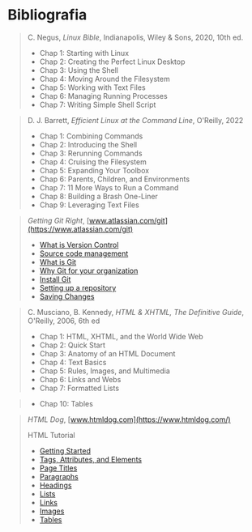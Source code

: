 # Bibliografia

> C. Negus, _Linux Bible_, Indianapolis, Wiley &amp; Sons, 2020, 10th ed.
>
> - Chap 1: Starting with Linux
> - Chap 2: Creating the Perfect Linux Desktop
> - Chap 3: Using the Shell
> - Chap 4: Moving Around the Filesystem
> - Chap 5: Working with Text Files
> - Chap 6: Managing Running Processes
> - Chap 7: Writing Simple Shell Script

> D. J. Barrett, _Efficient Linux at the Command Line_, O'Reilly, 2022
>
> - Chap 1: Combining Commands
> - Chap 2: Introducing the Shell
> - Chap 3: Rerunning Commands
> - Chap 4: Cruising the Filesystem
> - Chap 5: Expanding Your Toolbox
> - Chap 6: Parents, Children, and Environments
> - Chap 7: 11 More Ways to Run a Command
> - Chap 8: Building a Brash One-Liner
> - Chap 9: Leveraging Text Files

> _Getting Git Right_, [www.atlassian.com/git](https://www.atlassian.com/git)
>
> - [What is Version Control](https://www.atlassian.com/git/tutorials/what-is-version-control)
> - [Source code management](https://www.atlassian.com/git/tutorials/source-code-management)
> - [What is Git](https://www.atlassian.com/git/tutorials/what-is-git)
> - [Why Git for your organization](https://www.atlassian.com/git/tutorials/why-git)
> - [Install Git](https://www.atlassian.com/git/tutorials/install-git)
> - [Setting up a repository](https://www.atlassian.com/git/tutorials/setting-up-a-repository)
> - [Saving Changes](https://www.atlassian.com/git/tutorials/saving-changes)

> C. Musciano, B. Kennedy, _HTML & XHTML, The Definitive Guide_, O'Reilly, 2006, 6th ed
>
> - Chap 1: HTML, XHTML, and the World Wide Web
> - Chap 2: Quick Start
> - Chap 3: Anatomy of an HTML Document
> - Chap 4: Text Basics
> - Chap 5: Rules, Images, and Multimedia
> - Chap 6: Links and Webs
> - Chap 7: Formatted Lists
<!-- > - Chap 8: Cascading Style Sheets --> 
<!-- > - Chap 9: Forms --> 
> - Chap 10: Tables 

> _HTML Dog_, [www.htmldog.com](https://www.htmldog.com/)
>
> HTML Tutorial
>
> - [Getting Started](https://www.htmldog.com/guides/html/beginner/gettingstarted/)
> - [Tags, Attributes, and Elements](https://www.htmldog.com/guides/html/beginner/tags/)
> - [Page Titles](https://www.htmldog.com/guides/html/beginner/titles/)
> - [Paragraphs](https://www.htmldog.com/guides/html/beginner/paragraphs/)
> - [Headings](https://www.htmldog.com/guides/html/beginner/headings/)
> - [Lists](https://www.htmldog.com/guides/html/beginner/lists/)
> - [Links](https://www.htmldog.com/guides/html/beginner/links/)
> - [Images](https://www.htmldog.com/guides/html/beginner/images/)
> - [Tables](https://www.htmldog.com/guides/html/beginner/tables/)

